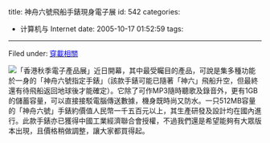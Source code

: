 title: 神舟六號飛船手錶現身電子展
id: 542
categories:
  - 计算机与 Internet
date: 2005-10-17 01:52:59
tags:
---

<div id="msgcns!9697D6160EFEBC17!309" class="bvMsg"><div>
<div>

Filed under: [<u><font color="#0000ff">穿載相關</font></u>](http://chinese.engadget.com/category/wearables/)

![](http://chinese.engadget.com/images/2005/10/20051014-gw-81.jpg)「香港秋季電子產品展」近日開幕，其中最受矚目的產品，可說是集多種功能於一身的「神舟六號指定手錶」（該款手錶可能已隨著「神六」飛船升空，但最終還有待飛船返回地球後才能確定）。它除了可作MP3隨時聽歌及錄音外，更有1GB的儲蓄容量，可以直接接駁電腦傳送數據，機身既時尚又防水。一只512MB容量的「神舟六號」手錶約價值人民幣一千五百元以上，其生產研發及設計均在國內進行。此款手錶亦已獲得中國工業經濟聯合會授權，不過我們還是希望能夠有大眾版本出現，且價格稍做調整，讓大家都買得起。</div></div></div>